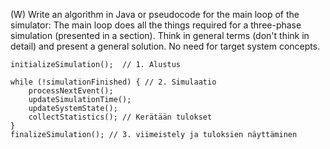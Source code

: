 (W) Write an algorithm in Java or pseudocode for the main loop of the simulator:
The main loop does all the things required for a three-phase simulation (presented in a section).
Think in general terms (don't think in detail) and present a general solution. No need for target system concepts.



```
initializeSimulation();  // 1. Alustus

while (!simulationFinished) { // 2. Simulaatio
    processNextEvent();
    updateSimulationTime();
    updateSystemState();
    collectStatistics(); // Kerätään tulokset
}
finalizeSimulation(); // 3. viimeistely ja tuloksien näyttäminen




```